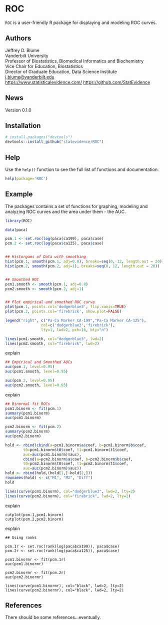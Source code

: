 ROC
========

`ROC` is a user-friendly R package for displaying and modeling ROC curves. 

Authors
-------
Jeffrey D. Blume  
Vanderbilt University  
Professor of Biostatistics, Biomedical Informatics and Biochemistry  
Vice Chair for Education, Biostatistics  
Director of Graduate Education, Data Science Institute  
<i class="fas fa-envelope"></i>  j.blume@vanderbilt.edu  
https://www.statisticalevidence.com/
https://github.com/StatEvidence

News
----
Version 0.1.0

Installation
------------

``` r
# install.packages("devtools")
devtools::install_github("statevidence/ROC")
```

Help
----

Use the `help()` function to see the full list of functions and documentation. 

``` r 
help(package='ROC')
```

Example
-------

The packages contains a set of functions for graphing, modeling and analyzing ROC curves and the area under them - the AUC.

``` r
library(ROC)

data(paca)

pcm.1 <- set.roc(log(paca$ca199), paca$case)
pcm.2 <- set.roc(log(paca$ca125), paca$case)


## Historgams of Data with smoothing
hist(pcm.1, smooth(pcm.1, adj=0.8), breaks=seq(0, 12, length.out = 20))
hist(pcm.2, smooth(pcm.2, adj=1), breaks=seq(0, 12, length.out = 20))


## Smoothed ROC
pcm1.smooth <- smooth(pcm.1, adj=0.8)
pcm2.smooth <- smooth(pcm.2, adj=1)


## Plot empirical and smoothed ROC curve
plot(pcm.1, points.col='dodgerblue3', flip.xaxis=TRUE)
plot(pcm.2, points.col='firebrick', show.plot=FALSE)

legend("right", c("Pa-Ca Marker CA-199","Pa-Ca Marker CA-125"),
				col=c('dodgerblue3','firebrick'),
				lty=1, lwd=2, pch=16, bty="n")

lines(pcm1.smooth, col="dodgerblue3", lwd=2)
lines(pcm2.smooth, col="firebrick", lwd=2)

```

explain

``` r
## Empirical and Smoothed AUCs
auc(pcm.1, level=0.95)
auc(pcm1.smooth, level=0.95)

auc(pcm.2, level=0.95)
auc(pcm2.smooth, level=0.95)
```

explain 

``` r 
## Binormal fit ROCs
pcm1.binorm <- fit(pcm.1)
summary(pcm1.binorm)
auc(pcm1.binorm)

pcm2.binorm <- fit(pcm.2)
summary(pcm2.binorm)
auc(pcm2.binorm)

hold <- rbind(cbind(a=pcm1.binorm$a$coef, b=pcm1.binorm$b$coef, 
		t0=pcm1.binorm$t0$coef, t1=pcm1.binorm$t1$coef, 
		auc=auc(pcm1.binorm)$auc),
		cbind(a=pcm2.binorm$a$coef, b=pcm2.binorm$b$coef, 
		t0=pcm2.binorm$t0$coef, t1=pcm2.binorm$t1$coef, 
		auc=auc(pcm2.binorm)$auc))
hold <- rbind(hold,(hold[1,]-hold[2,]))								
rownames(hold) <- c("M1", "M2", "Diff")
hold

lines(curve(pcm1.binorm), col="dodgerblue3", lwd=2, lty=2)
lines(curve(pcm2.binorm), col="firebrick", lwd=2, lty=2)
```
 explain
 
 ```
 cutplot(pcm.1,pcm1.binorm)
 cutplot(pcm.2,pcm2.binorm)
 ```
 
 explain
 
 ```
 ## Using ranks

 pcm.1r <- set.roc(rank(log(paca$ca199)), paca$case)
 pcm.2r <- set.roc(rank(log(paca$ca125)), paca$case)

 pcm1.binormr <- fit(pcm.1r)
 auc(pcm1.binormr)

 pcm2.binormr <- fit(pcm.2r)
 auc(pcm2.binormr)

 lines(curve(pcm1.binormr), col="black", lwd=2, lty=2)
 lines(curve(pcm2.binormr), col="black", lwd=2, lty=2)
 ```


References
----------

There should be some references...eventually.  


